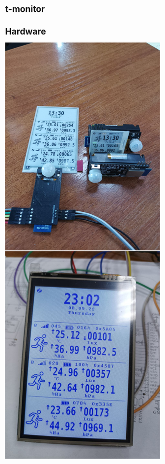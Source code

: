 # t-monitor
# Hardware
![](/images/photo_2022-08-05_13-31-22.jpg)
![](/images/photo_2022-09-09_00-15-04.jpg)
